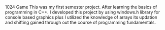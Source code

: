 1024 Game
This was my first semester project. After learning the basics of programming in C++. I developed this project by using windows.h library for console based graphics plus I utilized the knowledge of arrays its updation and shifting gained through out the course of programming fundamentals.
